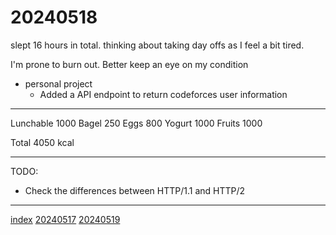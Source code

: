 <head><meta name="viewport" content="width=device-width, initial-scale=1.0, user-scalable=yes" /><meta charset="UTF-8"></head>

# 20240518

slept 16 hours in total. thinking about taking day offs as I feel a bit tired.

I\'m prone to burn out. Better keep an eye on my condition

- personal project
	- Added a API endpoint to return codeforces user information

---

Lunchable 1000
Bagel 250
Eggs 800
Yogurt 1000
Fruits 1000

Total 4050 kcal

---

TODO:

- Check the differences between HTTP/1.1 and HTTP/2

---

[index](../../index.html)
[20240517](20240517.html)
[20240519](20240519.html)
